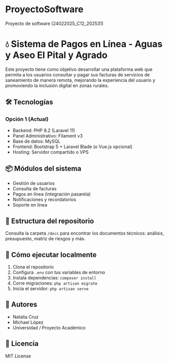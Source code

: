 # ProyectoSoftware
Proyecto de software (24022025_C12_202531)

# 💧 Sistema de Pagos en Línea - Aguas y Aseo El Pital y Agrado

Este proyecto tiene como objetivo desarrollar una plataforma web que permita a los usuarios consultar y pagar sus facturas de servicios de saneamiento de manera remota, mejorando la experiencia del usuario y promoviendo la inclusión digital en zonas rurales.

## 🛠️ Tecnologías

### Opción 1 (Actual)
- Backend: PHP 8.2 (Laravel 11)
- Panel Administrativo: Filament v3
- Base de datos: MySQL
- Frontend: Bootstrap 5 + Laravel Blade (o Vue.js opcional)
- Hosting: Servidor compartido o VPS

## 📦 Módulos del sistema

- Gestión de usuarios
- Consulta de facturas
- Pagos en línea (integración pasarela)
- Notificaciones y recordatorios
- Soporte en línea

## 📁 Estructura del repositorio

Consulta la carpeta `/docs` para encontrar los documentos técnicos: análisis, presupuesto, matriz de riesgos y más.

## 🚀 Cómo ejecutar localmente

1. Clona el repositorio
2. Configura `.env` con tus variables de entorno
3. Instala dependencias: `composer install`
4. Corre migraciones: `php artisan migrate`
5. Inicia el servidor: `php artisan serve`

## 🧠 Autores

- Natalia Cruz
- Michael López
- Universidad / Proyecto Académico

## 📝 Licencia

MIT License
